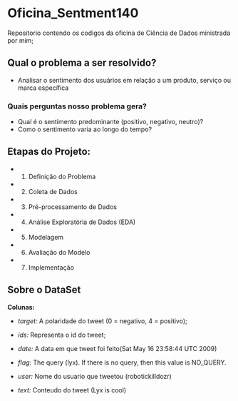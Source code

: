 # Oficina_Sentment140
Repositorio contendo os codigos da oficina de Ciência de Dados ministrada por mim;

## Qual o problema a ser resolvido?
-  Analisar o sentimento dos usuários em relação a um produto, serviço ou
marca específica

### Quais perguntas nosso problema gera?
- Qual é o sentimento predominante (positivo, negativo, neutro)?
- Como o sentimento varia ao longo do tempo?

## Etapas do Projeto:
- 1. Definição do Problema
- 2. Coleta de Dados
- 3. Pré-processamento de Dados
- 4. Análise Exploratória de Dados (EDA)
- 5. Modelagem
- 6. Avaliação do Modelo
- 7. Implementação

## Sobre o DataSet
**Colunas:**
- *target:* A polaridade do tweet (0 = negativo, 4 = positivo);

- *ids:* Representa o id do tweet;

- *date:* A data em que tweet foi feito(Sat May 16 23:58:44 UTC 2009)

- *flag:* The query (lyx). If there is no query, then this value is NO_QUERY.

- *user:* Nome do usuario que tweetou (robotickilldozr)

- *text:* Conteudo do tweet (Lyx is cool)
